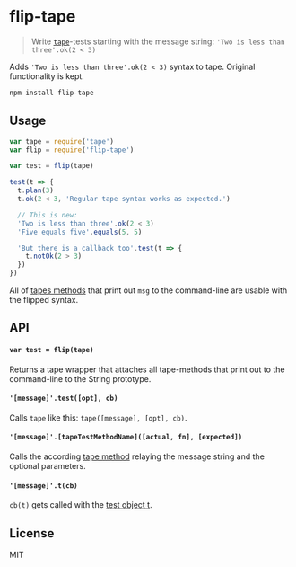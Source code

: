 # flip-tape

> Write [`tape`](https://github.com/substack/tape)-tests starting with the message string: `'Two is less than three'.ok(2 < 3)`

Adds `'Two is less than three'.ok(2 < 3)` syntax to tape. Original functionality is kept.

```bash
npm install flip-tape
```

## Usage

```js
var tape = require('tape')
var flip = require('flip-tape')

var test = flip(tape)

test(t => {
  t.plan(3)
  t.ok(2 < 3, 'Regular tape syntax works as expected.')

  // This is new:
  'Two is less than three'.ok(2 < 3)
  'Five equals five'.equals(5, 5)

  'But there is a callback too'.test(t => {
    t.notOk(2 > 3)
  })
})
```

All of [tapes methods](https://github.com/substack/tape#methods) that print out `msg` to the command-line are usable with the flipped syntax.

## API

#### `var test = flip(tape)`

Returns a tape wrapper that attaches all tape-methods that print out to the command-line to the String prototype.

#### `'[message]'.test([opt], cb)`

Calls `tape` like this: `tape([message], [opt], cb)`.

#### `'[message]'.[tapeTestMethodName]([actual, fn], [expected])`

Calls the according [tape method](https://github.com/substack/tape#methods) relaying the message string and the optional parameters.

#### `'[message]'.t(cb)`

`cb(t)` gets called with the [test object t](https://github.com/substack/tape#tplann).

## License

MIT
